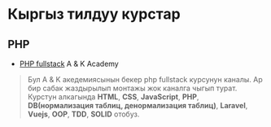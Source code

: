 # Кыргыз тилдуу курстар
## PHP

- [PHP fullstack](https://youtube.com/channel/UCWgkPuGhHVek65-Obi6hGHQ) A & K Academy

>  Бул A & K акедемиясынын бекер php fullstack курсунун каналы.
> Ар бир сабак жаздырылып монтажы жок каналга чыгып турат.
> Курстун алкагында **HTML**, **CSS**, **JavaScript**, **PHP**, **DB(нормализация таблиц, денормализация таблиц)**, **Laravel**, **Vuejs**, **OOP**, **TDD**, **SOLID** отобуз. 